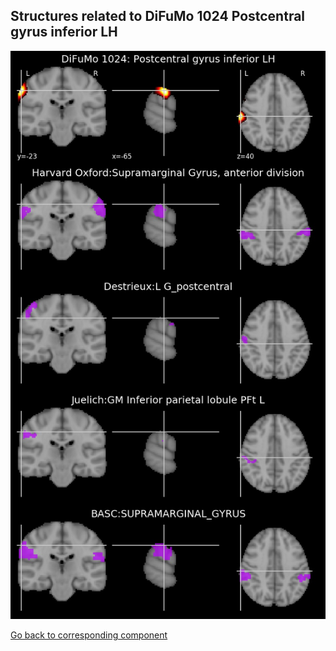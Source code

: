 


## Structures related to DiFuMo 1024 Postcentral gyrus inferior LH

![926](926.jpg "Structures related to DiFuMo 1024 Postcentral gyrus inferior LH")

[Go back to corresponding component](https://parietal-inria.github.io/DiFuMo/1024/html/926.html)
